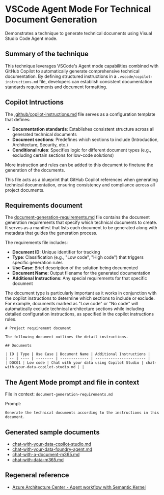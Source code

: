 # VSCode Agent Mode For Technical Document Generation

Demonstrates a technique to generate technical documents using Visual Studio Code Agent mode.

## Summary of the technique

This technique leverages VSCode's Agent mode capabilities combined with GitHub Copilot to automatically generate comprehensive technical documentation. By defining structured instructions in a `.vscode/copilot-instructions.md` file, developers can establish consistent documentation standards requirements and document formatting. 


## Copilot Intructions

The [.github/copilot-instructions.md](.github/copilot-instructions.md) file serves as a configuration template that defines:

- **Documentation standards**: Establishes consistent structure across all generated technical documents
- **Document sections**: Predefines which sections to include (Introduction, Architecture, Security, etc.)
- **Conditional rules**: Specifies logic for different document types (e.g., excluding certain sections for low-code solutions)

More instruction and rules can be added to this document to finetune the generation of the documents.

This file acts as a blueprint that GitHub Copilot references when generating technical documentation, ensuring consistency and compliance across all project documents. 


## Requirements document

The [document-generation-requirements.md](./document-generation-requirements.md) file contains the document generation requirements that specify which technical documents to create. It serves as a manifest that lists each document to be generated along with metadata that guides the generation process. 

The requirements file includes:
- **Document ID**: Unique identifier for tracking
- **Type**: Classification (e.g., "Low code", "High code") that triggers specific generation rules
- **Use Case**: Brief description of the solution being documented
- **Document Name**: Output filename for the generated documentation
- **Additional Instructions**: Any special requirements for that specific document

The document type is particularly important as it works in conjunction with the copilot instructions to determine which sections to include or exclude. For example, documents marked as "Low code" or "No code" will automatically exclude technical architecture sections while including detailed configuration instructions, as specified in the copilot instructions rules.

```
# Project requirement document

The following document outlines the detail instructions.

## Documents

| ID | Type | Use Case | Document Name | Additional Instructions |
| -- | ---- | -------- | ------------- | ----------------------- |
| DOC01 | Low code | Chat with your data using Copilot Studio | chat-with-your-data-copilot-studio.md | |

```

## The Agent Mode prompt and file in context


File in context: `document-generation-requirements.md`

Prompt:
```
Generate the technical documents according to the instructions in this document.
```

## Generated sample documents

- [chat-with-your-data-copilot-studio.md](./chat-with-your-data-copilot-studio.md)
- [chat-with-your-data-foundry-agent.md](./chat-with-your-data-foundry-agent.md)
- [chat-with-a-document-m365.md](./chat-with-a-document-m365.md)
- [chat-with-data-m365.md](./chat-with-data-m365.md)

## Regeneral reference

- [Azure Architecture Center - Agent workflow with Semantic Kernel](https://learn.microsoft.com/en-us/azure/architecture/ai-ml/idea/multiple-agent-workflow-automation)
